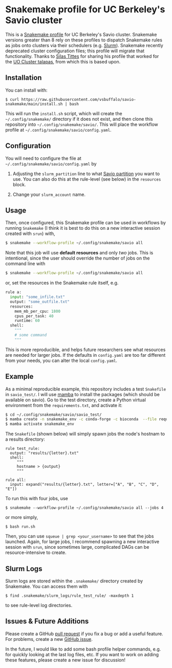 # Snakemake profile for UC Berkeley's Savio cluster

This is a [Snakemake
profile](https://snakemake.readthedocs.io/en/stable/getting_started/migration.html#profiles)
for UC Berkeley's Savio cluster. Snakemake versions greater than 8 rely on
these profiles to dispatch Snakemake rules as jobs onto clusters via their
schedulers (e.g. [Slurm](https://slurm.schedmd.com/documentation.html)).
Snakemake recently deprecated cluster configuration files; this profile
will migrate that functionality. Thanks to [Silas
Tittes](https://twitter.com/SilasTittes) for sharing his profile that
worked for the [UO Cluster talapas](https://racs.uoregon.edu/talapas), from
which this is based upon.


## Installation

You can install with:

```
$ curl https://raw.githubusercontent.com/vsbuffalo/savio-snakemake/main/install.sh | bash
```

This will run the `install.sh` script, which will create the
`~/.config/snakemake/` directory if it does not exist, and then clone this
repository into `~/.config/snakemake/savio/`. This will place the workflow
profile at `~/.config/snakemake/savio/config.yaml`. 

## Configuration

You will need to configure the file at `~/.config/snakemake/savio/config.yaml` by

1. Adjusting the `slurm_partition` line to what [Savio
   partition](https://docs-research-it.berkeley.edu/services/high-performance-computing/user-guide/hardware-config/)
   you want to use. You can also do this at the rule-level (see below) in the `resources` block.

2. Change your `slurm_account` name.

## Usage

Then, once configured, this Snakemake profile can be used in workflows by
running `Snakemake` (I think it is best to do this on a new interactive session
created with `srun`) with,

```bash
$ snakemake --workflow-profile ~/.config/snakemake/savio all 
```

Note that this job will use **default resources** and only *two* jobs. This is 
intentional, since the user should override the number of jobs on the command line
with 

```bash
$ snakemake --workflow-profile ~/.config/snakemake/savio all 
```

or, set the resources in the Snakemake rule itself, e.g. 

```python
rule a:
  input: "some_infile.txt"
  output: "some_outfile.txt"
  resources:
    mem_mb_per_cpu: 1800
    cpus_per_task: 40
    runtime: 60
  shell:
    """
    # some command
    """
```

This is more reproducible, and helps future researchers see what resources
are needed for larger jobs. If the defaults in `config.yaml` are too far 
different from your needs, you can alter the local `config.yaml`.

## Example

As a minimal reproducible example, this repository includes a test `Snakefile`
in `savio_test/`. I will use [mamba](https://github.com/mamba-org/mamba) to
install the packages (which should be available on savio). Go to the test
directory, create a Python virtual environment from the `requirements.txt`, and
activate it:

```bash
$ cd ~/.config/snakemake/savio/savio_test/ 
$ mamba create -n snakemake_env -c conda-forge -c bioconda  --file requirements.txt
$ mamba activate snakemake_env
```

The `Snakefile` (shown below) will simply spawn jobs the node's hostnam
to a results directory:

```Snakefile
rule test_rule:
  output: "results/{letter}.txt"
  shell:
     """
     hostname > {output}
     """

rule all:
  input: expand("results/{letter}.txt", letter=["A", "B", "C", "D", "E"])
```

To run this with four jobs, use

```
$ snakemake --workflow-profile ~/.config/snakemake/savio all --jobs 4
```

or more simply, 

```
$ bash run.sh
```

Then, you can use `squeue | grep <your_username>` to see that the jobs
launched. Again, for large jobs, I recommend spawning a new interactive session
with `srun`, since sometimes large, complicated DAGs can be resource-intensive
to create.

## Slurm Logs

Slurm logs are stored within the `.snakemake/` directory created by 
Snakemake. You can access them with 

```
$ find .snakemake/slurm_logs/rule_test_rule/ -maxdepth 1
```

to see rule-level log directories.

## Issues & Future Additions

Please create a GitHub [pull
request](https://github.com/vsbuffalo/savio-snakemake/pulls) if you fix a bug or add a useful feature.
For problems, create a new [GitHub issue](https://github.com/vsbuffalo/savio-snakemake/issues).

In the future, I would like to add some bash profile helper commands, e.g. for
quickly looking at the last log files, etc. If you want to work on adding these 
features, please create a new issue for discussion!

